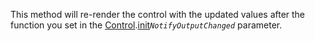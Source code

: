 This method will re-render the control with the updated values after the function you set in the  [Control](../../control.md).[init](../init.md)*`NotifyOutputChanged`* parameter.